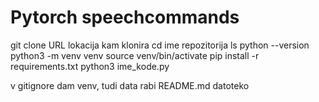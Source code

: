 # Pytorch speechcommands

git clone URL lokacija kam klonira
cd ime repozitorija
ls
python --version
python3 -m venv venv
source venv/bin/activate
pip install -r requirements.txt
python3 ime_kode.py

v gitignore dam venv, tudi data rabi README.md datoteko
